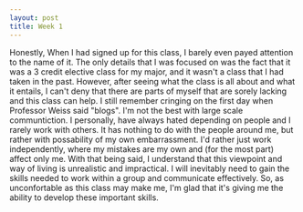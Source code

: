 ```yaml
---
layout: post
title: Week 1
---
```


  Honestly, When I had signed up for this class, I barely even payed attention to the name of it. The only details that I was focused on was the fact that it was a 3 credit elective class for my major, and it wasn't a class that I had taken in the past. However, after seeing what the class is all about and what it entails, I can't deny that there are parts of myself that are sorely lacking and this class can help. I still remember cringing on the first day when Professor Weiss said "blogs". I'm not the best with large scale communtiction. I personally, have always hated depending on people and I rarely work with others. It has nothing to do with the people around me, but rather with possability of my own embarrassment. I'd rather just work independently, where my mistakes are my own and (for the most part) affect only me. With that being said, I understand that this viewpoint and way of living is unrealistic and impractical. I will inevitably need to gain the skills needed to work within a group and communicate effectively. So, as unconfortable as this class may make me, I'm glad that it's giving me the ability to develop these important skills. 
